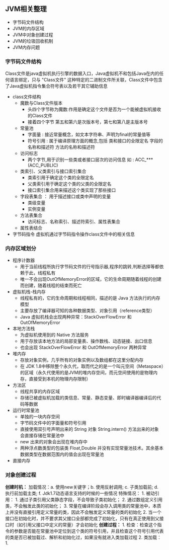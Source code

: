 ## JVM相关整理
- 字节码文件结构
- JVM的内存区域
- JVM中对象创建过程
- JVM的垃圾回收机制
- JVM内存问题
### 字节码文件结构
Class文件是java虚拟机执行引擎的数据入口，Java虚拟机不和包括Java在内的任何语言绑定，只与 "Class文件" 这种特定的二进制文件所关联，Class文件中包含了Java虚拟机指令集合符号表以及若干其它辅助信息
- class文件结构
	- 魔数与Class文件版本
		- 头四个字节称为魔数:作用是确定这个文件是否为一个能被虚拟机接收的Class文件
		- 接着四个字节   第五和第六是次版本号，第七和第八是主版本号
	- 常量池
		- 字面量  :  接近常量概念，如文本字符串、声明为final的常量值等
		- 符号引用  :  属于编译原理方面的概念,包括 类和接口的全限定名  字段的名称和描述符  方法的名称和描述符
	- 访问标志
		- 两个字节,用于识别一些类或者接口层次的访问信息   如 : ACC_***(ACC_PUBLIC)
	- 类索引、父类索引与接口索引集合
		- 类索引用于确定这个类的全限定名
		- 父类索引用于确定这个类的父类的全限定名
		- 接口索引集合用来描述这个类实现了那些接口
	- 字段表集合 ： 用于描述接口或类中声明的变量
		- 类级变量
		- 实例变量
	- 方法表集合
		- 访问标志、名称索引、描述符索引、属性表集合
	- 属性表结合
- 字节码指令
虚拟机通过字节码指令操作class文件中的相关信息
### 内存区域划分
- 程序计数器
	- 用于当前线程所执行字节码文件的行号指示器,程序的跳转,判断选择等都依赖于此，线程私有
	- 唯一不会出现OutOfMemoryError的区域，它的生命周期随着线程的创建而创建，随着线程的结束而死亡
- 虚拟机栈-栈内存
	- 线程私有的，它的生命周期和线程相同，描述的是 Java 方法执行的内存模型
	- 主要存放了编译器可知的各种数据类型、对象引用（reference类型）
	- Java 虚拟机栈会出现两种异常：StackOverFlowError 和 OutOfMemoryError
- 本地方法栈
	- 为虚拟机使用到的 Native 方法服务
	- 用于存放该本地方法的局部变量表、操作数栈、动态链接、出口信息
	- 也会出现 StackOverFlowError 和 OutOfMemoryError 两种异常
- 堆内存
	- 存放对象实例，几乎所有的对象实例以及数组都在这里分配内存
	- 在 JDK 1.8中移除整个永久代，取而代之的是一个叫元空间（Metaspace）的区域（永久代使用的是JVM的堆内存空间，而元空间使用的是物理内存，直接受到本机的物理内存限制）
- 方法区
	- 线程共享的内存区域
	- 存储已被虚拟机加载的类信息、常量、静态变量、即时编译器编译后的代码等数据
- 运行时常量池
	- 单独的一块内存空间
	- 字节码文件中的字面量和符号引用
	- 直接使用双引号声明出来的 String 对象  String.intern() 方法出来的对象  会直接存储在常量池中
	- new 出来的对象会出现在堆内存中
	- 两种浮点数类型的包装类 Float,Double 并没有实现常量池技术。其余基本数据类型在数据范围内的值会出现在常量池
- 直接内存
### 对象创建过程
**创建时机：**
	加载情况：a. 使用new关键字；b. 使用反射调用; c. 子类加载前; d. 执行前加载主类; f. Jdk1.7动态语言支持的时候的一些情况
	特殊情况：
		1. 被动引用：
			1. 通过子类引用父类静态字段，不会导致子类初始化；
			2. 通过数组定义引用类，不会触发此类的初始化；
			3. 常量在编译阶段会存入调用类的常量池中，本质上并没有直接引用定义常量的类，因此不会触发定义常量的类的初始化
		2. 当一个接口在初始化时，并不要求其父接口全部都完成了初始化，只有在真正使用到父接口时（如引用父接口中定义的常量）才会初始化
**创建过程：**
	1. 检查：检查这个指令的参数是否能在常量池中定位到这个类的符号引用，并且检查这个符号引用代表的类是否已被加载过、解析和初始化过，如果没有就进入类加载过程
	2. 类加载：
		1. 

	